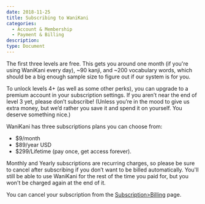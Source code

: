 ```yaml
---
date: 2018-11-25
title: Subscribing to WaniKani
categories:
  - Account & Membership
  - Payment & Billing
description:
type: Document
---
```

The first three levels are free. This gets you around one month (if you're using WaniKani every day), ~90 kanji, and ~200 vocabulary words, which should be a big enough sample size to figure out if our system is for you.

To unlock levels 4+ (as well as some other perks), you can upgrade to a premium account in your subscription settings. If you aren’t near the end of level 3 yet, please don’t subscribe! (Unless you’re in the mood to give us extra money, but we’d rather you save it and spend it on yourself. You deserve something nice.)

WaniKani has three subscriptions plans you can choose from:

 + $9/month
 + $89/year USD
 + $299/Lifetime (pay once, get access forever).

 Monthly and Yearly subscriptions are recurring charges, so please be sure to cancel after subscribing if you don’t want to be billed automatically. You'll still be able to use WaniKani for the rest of the time you paid for, but you won't be charged again at the end of it.

 You can cancel your subscription from the [Subscription>Billing](https://www.wanikani.com/account/subscription/billing) page.
